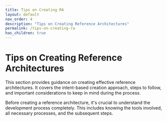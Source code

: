 ```yaml
---
title: Tips on Creating RA
layout: default
nav_order: 4
description: "Tips on Creating Reference Architectures"
permalink: /tips-on-creating-ra
has_children: true
---
```


# Tips on Creating Reference Architectures

This section provides guidance on creating effective reference architectures. It covers the intent-based creation approach, steps to follow, and important considerations to keep in mind during the process.

Before creating a reference architecture, it's crucial to understand the development process completely. This includes knowing the tools involved, all necessary processes, and the subsequent steps.